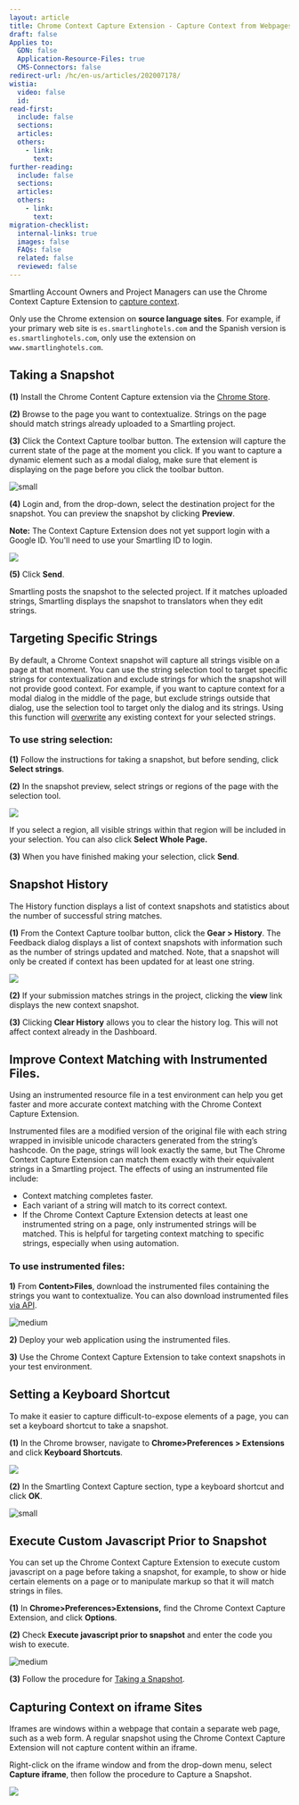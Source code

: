 ```yaml
---
layout: article
title: Chrome Context Capture Extension - Capture Context from Webpages
draft: false
Applies to:
  GDN: false
  Application-Resource-Files: true
  CMS-Connectors: false
redirect-url: /hc/en-us/articles/202007178/
wistia:
  video: false
  id:
read-first:
  include: false
  sections:
  articles:
  others:
    - link:
      text:
further-reading:
  include: false
  sections:
  articles:
  others:
    - link:
      text:
migration-checklist:
  internal-links: true
  images: false
  FAQs: false
  related: false
  reviewed: false
---
```



Smartling Account Owners and Project Managers can use the Chrome Context Capture Extension to [capture context](/knowledge-base/sections/context/).

Only use the Chrome extension on **source language sites**. For example, if your primary web site is `es.smartlinghotels.com` and the Spanish version is `es.smartlinghotels.com`, only use the extension on `www.smartlinghotels.com`.

## Taking a Snapshot

**(1)** Install the Chrome Content Capture extension via the [Chrome Store](https://chrome.google.com/webstore/detail/smartling-context-capture/hbckdcedbkhjfeomlikdkgkfcibkeofi/related).

**(2)** Browse to the page you want to contextualize. Strings on the page should match strings already uploaded to a Smartling project.

**(3)** Click the Context Capture toolbar button. The extension will capture the current state of the page at the moment you click. If you want to capture a dynamic element such as a modal dialog, make sure that element is displaying on the page before you click the toolbar button.

![small](/uploads/versions/smartling_global_content_translation_and_localization_solution---x----491-303x---.png)

**(4)** Login and, from the drop-down, select the destination project for the snapshot. You can preview the snapshot by clicking **Preview**.

**Note:** The Context Capture Extension does not yet support login with a Google ID. You'll need to use your Smartling ID to login.

![](/uploads/versions/smartling_global_content_translation_and_localization_solution-1---x----1264-499x---.png)

**(5)** Click **Send**.

Smartling posts the snapshot to the selected project. If it matches uploaded strings, Smartling displays the snapshot to translators when they edit strings.

## Targeting Specific Strings

By default, a Chrome Context snapshot will capture all strings visible on a page at that moment. You can use the string selection tool to target specific strings for contextualization and exclude strings for which the snapshot will not provide good context. For example, if you want to capture context for a modal dialog in the middle of the page, but exclude strings outside that dialog, use the selection tool to target only the dialog and its strings. Using this function will [overwrite](/knowledge-base/articles/override-existing-context-with-the-chrome-context-capture-extension/) any existing context for your selected strings.

### To use string selection:

**(1)** Follow the instructions for taking a snapshot, but before sending, click **Select strings**.

**(2)** In the snapshot preview, select strings or regions of the page with the selection tool.

![](/uploads/versions/smartling_global_content_translation_and_localization_solution-2---x----1267-828x---.png)

If you select a region, all visible strings within that region will be included in your selection. You can also click **Select Whole Page.**

**(3)** When you have finished making your selection, click **Send**.

## Snapshot History

The History function displays a list of context snapshots and statistics about the number of successful string matches.

**(1)** From the Context Capture toolbar button, click the **Gear > History**. The Feedback dialog displays a list of context snapshots with information such as the number of strings updated and matched. Note, that a snapshot will only be created if context has been updated for at least one string.

![](/uploads/versions/feedback---x----1095-420x---.png)

**(2)** If your submission matches strings in the project, clicking the **view** link displays the new context snapshot.

**(3)** Clicking **Clear History** allows you to clear the history log. This will not affect context already in the Dashboard.

## Improve Context Matching with Instrumented Files.

Using an instrumented resource file in a test environment can help you get faster and more accurate context matching with the Chrome Context Capture Extension.

Instrumented files are a modified version of the original file with each string wrapped in invisible unicode characters generated from the string’s hashcode. On the page, strings will look exactly the same, but The Chrome Context Capture Extension can match them exactly with their equivalent strings in a Smartling project. The effects of using an instrumented file include:

* Context matching completes faster.
* Each variant of a string will match to its correct context.
* If the Chrome Context Capture Extension detects at least one instrumented string on a page, only instrumented strings will be matched. This is helpful for targeting context matching to specific strings, especially when using automation.


### To use instrumented files:

**1)** From **Content&gt;Files**, download the instrumented files containing the strings you want to contextualize. You can also download instrumented files [via API](http://docs.smartling.com/pages/API/v2/FileAPI/Download-File/Single-Locale/).

![medium](/uploads/versions/smartling___manage_files---x----794-570x---.png)

**2)** Deploy your web application using the instrumented files.

**3)** Use the Chrome Context Capture Extension to take context snapshots in your test environment.

## Setting a Keyboard Shortcut

To make it easier to capture difficult-to-expose elements of a page, you can set a keyboard shortcut to take a snapshot.

**(1)** In the Chrome browser, navigate to **Chrome&gt;Preferences &gt; Extensions** and click **Keyboard Shortcuts**.

![](/uploads/versions/extensions---x----956-501x---.png)

**(2)** In the Smartling Context Capture section, type a keyboard shortcut and click **OK**.

![small](/uploads/versions/extensions-1---x----494-222x---.png)

## Execute Custom Javascript Prior to Snapshot

You can set up the Chrome Context Capture Extension to execute custom javascript on a page before taking a snapshot, for example, to show or hide certain elements on a page or to manipulate markup so that it will match strings in files.

**(1)** In **Chrome&gt;Preferences&gt;Extensions,** find the Chrome Context Capture Extension, and click **Options**.

**(2)** Check **Execute javascript prior to snapshot** and enter the code you wish to execute.

![medium](/uploads/versions/smartling_context_snapshot_options---x----685-761x---.png)

**(3)** Follow the procedure for [Taking a Snapshot](#taking-a-snapshot).

## Capturing Context on iframe Sites

Iframes are windows within a webpage that contain a separate web page, such as a web form. A regular snapshot using the Chrome Context Capture Extension will not capture content within an iframe.

Right-click on the iframe window and from the drop-down menu, select **Capture iframe**, then follow the procedure to Capture a Snapshot.

![](/uploads/versions/smartling_global_content_translation_and_localization_solution-3---x----915-656x---.png)